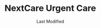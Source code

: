 ---
layout: location-page
date: Last Modified
description: "Local COVID-19 testing is available at NextCare Urgent Care in Chandler, Arizona, USA."
permalink: "locations/arizona/chandler/nextcare-urgent-care-1/"
tags:
  - locations
  - arizona
title: NextCare Urgent Care
uniqueName: nextcare-urgent-care-1
state: Arizona
stateAbbr: AZ
hood: "Chandler"
address: "600 S Dobson Rd"
city: "Chandler"
zip: "85224"
zipsNearby: "85117 85118 85119 85120 85178 85190 85322 85323 85338 85392 85395 85324 85326 85396 85122 85123 85130 85193 85194 85329 85327 85331 85377 85224 85225 85226 85244 85246 85248 85249 85286 85532 85128 85335 85131 85132 85233 85234 85295 85296 85297 85298 85299 85301 85302 85303 85304 85305 85306 85307 85308 85309 85310 85311 85312 85318 85236 85137 85339 85340 85138 85139 85201 85202 85203 85204 85205 85206 85207 85208 85209 85210 85211 85212 85213 85214 85215 85216 85274 85275 85277 85539 85342 85343 85345 85380 85381 85382 85383 85385 85001 85002 85003 85004 85005 85006 85007 85008 85009 85010 85011 85012 85013 85014 85015 85016 85017 85018 85019 85020 85021 85022 85023 85024 85025 85026 85027 85028 85029 85030 85031 85032 85033 85034 85035 85036 85037 85038 85039 85040 85041 85042 85043 85044 85045 85046 85048 85050 85051 85053 85054 85055 85060 85061 85062 85063 85064 85065 85066 85067 85068 85069 85070 85071 85072 85073 85074 85075 85076 85078 85079 85080 85082 85083 85085 85086 85087 85097 85098 85141 85127 85140 85142 85143 85145 85545 85121 85147 85250 85251 85252 85253 85254 85255 85256 85257 85258 85259 85260 85261 85262 85263 85264 85266 85267 85268 85269 85271 85172 85351 85372 85373 85374 85375 85376 85378 85379 85387 85388 85173 85280 85281 85282 85283 85284 85285 85287 85353 85553 85191 85355 85361 85363 85077 85096 85099 85217 85218 85219 85220 85221 85222 85223 85227 85228 85230 85231 85232 85237 85238 85239 85240 85241 85242 85243 85245 85247 85272 85273 85278 85279 85289 85290 85291 85293 85294 85313" 
mapUrl: "http://maps.apple.com/?q=NextCare+Urgent+Care&address=600+S+Dobson+Rd,Chandler,Arizona,85224"
locationType: Drive-thru
phone: "480-814-1560"
website: "https://nextcare.com/curbside/"
onlineBooking: true
closed: undefined
closedUpdate: May 23rd, 2020
notes: "For individuals with symptoms."
days: Everyday
hours: 8AM-Noon
ctaMessage: Schedule a test
ctaUrl: "https://nextcare.com/curbside/"
---